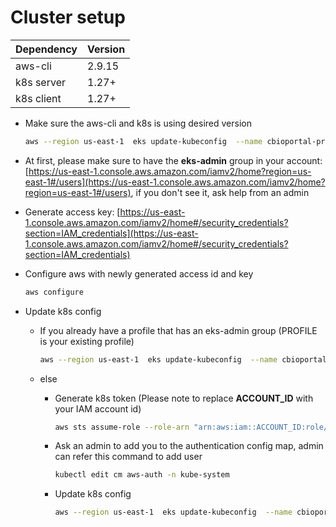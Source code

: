 # Cluster setup

| Dependency          | Version |
|---------------------|---------|
| aws-cli             | 2.9.15  |
| k8s server          | 1.27+   |
| k8s client          | 1.27+   |

- Make sure the aws-cli and k8s is using desired version

    ```bash
    aws --region us-east-1  eks update-kubeconfig  --name cbioportal-prod
    ```

- At first, please make sure to have the **eks-admin** group in your account: [https://us-east-1.console.aws.amazon.com/iamv2/home?region=us-east-1#/users](https://us-east-1.console.aws.amazon.com/iamv2/home?region=us-east-1#/users), if you don't see it, ask help from an admin
- Generate access key: [https://us-east-1.console.aws.amazon.com/iamv2/home#/security_credentials?section=IAM_credentials](https://us-east-1.console.aws.amazon.com/iamv2/home#/security_credentials?section=IAM_credentials)
- Configure aws with newly generated access id and key

    ```bash
    aws configure
    ```

- Update k8s config
    - If you already have a profile that has an eks-admin group (PROFILE is your existing profile)

        ```bash
        aws --region us-east-1  eks update-kubeconfig  --name cbioportal-prod --role-arn arn:aws:sts::ACCOUNT_ID:role/eks-admin --profile [PROFILE]
        ```

    - else
        - Generate k8s token (Please note to replace **ACCOUNT_ID** with your IAM account id)

            ```bash
            aws sts assume-role --role-arn "arn:aws:iam::ACCOUNT_ID:role/eks-admin" --role-session-name AWSCLI-Session
            ```

        - Ask an admin to add you to the authentication config map, admin can refer this command to add user

            ```bash
            kubectl edit cm aws-auth -n kube-system
            ```

        - Update k8s config

            ```bash
            aws --region us-east-1  eks update-kubeconfig  --name cbioportal-prod
            ```